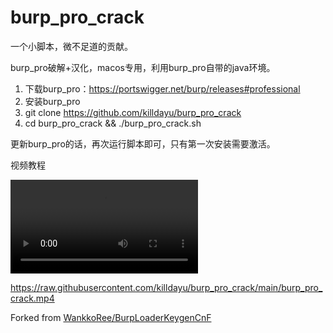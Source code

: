 # burp_pro_crack

一个小脚本，微不足道的贡献。

burp_pro破解+汉化，macos专用，利用burp_pro自带的java环境。

1. 下载burp_pro：https://portswigger.net/burp/releases#professional
2. 安装burp_pro
3. git clone https://github.com/killdayu/burp_pro_crack
4. cd burp_pro_crack && ./burp_pro_crack.sh

更新burp_pro的话，再次运行脚本即可，只有第一次安装需要激活。

视频教程

<video src="./burp_pro_crack.mp4"></video>

https://raw.githubusercontent.com/killdayu/burp_pro_crack/main/burp_pro_crack.mp4

Forked from [WankkoRee/BurpLoaderKeygenCnF](https://github.com/WankkoRee/BurpLoaderKeygenCnF)